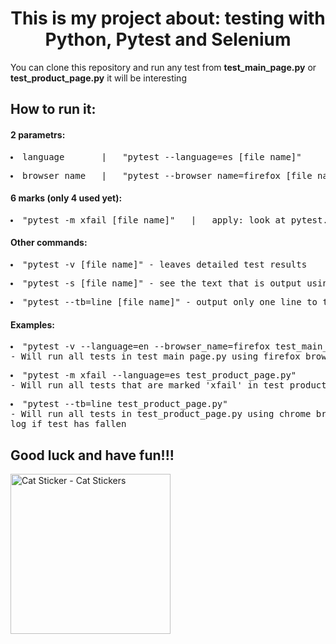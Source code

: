 <h1 align="center">This is my project about: testing with Python, Pytest and Selenium</h1>
<p>You can clone this repository and run any test from <strong>test_main_page.py</strong> or <strong>test_product_page.py</strong> it will be interesting</p>
<h2>How to run it:</h2>
<h4>2 parametrs:</h4>
<pre><li>language       |   "pytest --language=es [file_name]"            |   apply: "ru" (default); "en"; "fr"; "es"; ...</li></pre>
<pre><li>browser_name   |   "pytest --browser_name=firefox [file_name]"   |   apply: "chrome" (default); "firefox"</li></pre>
<h4>6 marks (only 4 used yet):</h4>
<pre><li>"pytest -m xfail [file_name]"   |   apply: look at pytest.ini file</li></pre>
<h4>Other commands:</h4>
<pre><li>"pytest -v [file_name]" - leaves detailed test results</li></pre>
<pre><li>"pytest -s [file_name]" - see the text that is output using print</li></pre> 
<pre><li>"pytest --tb=line [file_name]" - output only one line to the log of each failed test</li></pre>
<p></p>
<h4>Examples:</h4>
<pre><li>"pytest -v --language=en --browser_name=firefox test_main_page.py"
- Will run all tests in test_main_page.py using firefox browser and english language, and also will leave detailed test results</li></pre>
<pre><li>"pytest -m xfail --language=es test_product_page.py"
- Will run all tests that are marked 'xfail' in test_product_page.py using chrome browser and spanish language</li></pre>
<pre><li>"pytest --tb=line test_product_page.py"
- Will run all tests in test_product_page.py using chrome browser and english language, and also will output only one line to the
log if test has fallen</li></pre>
<h2>Good luck and have fun!!!</h2>
<img src="https://media.tenor.com/Z73zwxJhLpsAAAAi/cat.gif" width="256" height="256" alt="Cat Sticker - Cat Stickers">
